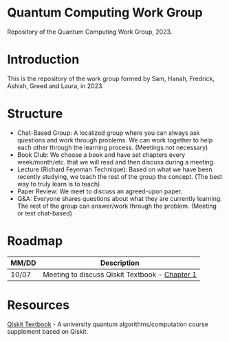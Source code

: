 # Quantum Computing Work Group 
Repository of the Quantum Computing Work Group, 2023.

# Introduction
This is the repository of the work group formed by Sam, Hanah, Fredrick, Ashish, Greed and Laura, in 2023.

# Structure
+ Chat-Based Group: A localized group where you can always ask questions and work through problems. We can work together to help each other through the learning process. (Meetings not necessary)
+ Book Club: We choose a book and have set chapters every week/month/etc. that we will read and then discuss during a meeting.
+ Lecture (Richard Feynman Technique): Based on what we have been recently studying, we teach the rest of the group the concept. (The best way to truly learn is to teach)
+ Paper Review: We meet to discuss an agreed-upon paper.
+ Q&A: Everyone shares questions about what they are currently learning. The rest of the group can answer/work through the problem. (Meeting or text chat-based)
# Roadmap
  | MM/DD | Description |
| --- | --- |
| 10/07 | Meeting to discuss Qiskit Textbook - [Chapter 1](https://learn.qiskit.org/course/introduction/why-quantum-computing) |

# Resources
[Qiskit Textbook](https://qiskit.org/learn) - A university quantum algorithms/computation course supplement based on Qiskit.
